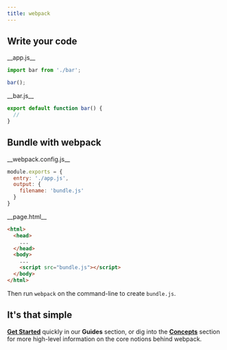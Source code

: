 ```yaml
---
title: webpack
---
```


## Write your code

<div class="splash__wrap">
<div class="splash__left">
__app.js__

```js
import bar from './bar';

bar();
```
</div>
<div class="splash__right">
__bar.js__

```js
export default function bar() {
  //
}
```
</div>
</div>


## Bundle with webpack

<div class="splash__wrap">
<div class="splash__left">
__webpack.config.js__

```js
module.exports = {
  entry: './app.js',
  output: {
    filename: 'bundle.js'
  }
}
```
</div>
<div class="splash__right">
__page.html__

```html
<html>
  <head>
    ...
  </head>
  <body>
    ...
    <script src="bundle.js"></script>
  </body>
</html>
```
</div>

Then run `webpack` on the command-line to create `bundle.js`.

## It's that simple

__[Get Started](/guides/getting-started)__ quickly in our __Guides__ section, or dig into the __[Concepts](/concepts)__ section for more high-level information on the core notions behind webpack.

</div>

